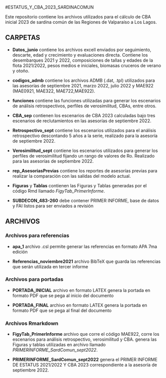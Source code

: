 #ESTATUS_Y_CBA_2023_SARDINACOMUN



Este repositorio contiene los archivos utilizados para el cálculo de CBA inicial 2023 de sardina común de las Regiones de Valparaíso a Los Lagos.


## CARPETAS

-  **Datos_junio** contiene los archivos excell enviados por seguimiento, descarte, edad y crecimiento y evaluaciones directa. Contiene los desembarques 2021 y 2022, composiciones de tallas y edades de la flota 2021/2022, pesos medios e iniciales, biomasas cruceros de verano y otoño.

-  **codigos_admb** contiene los archivos ADMB (.dat, .tpl) utilizados para las asesorías de septiembre 2021, marzo 2022, julio 2022 y MAE922 (MAE0921, MAE322, MAE722,MAE922).

- **funciones** contiene las funciones utilizadas para generar los escenarios de análisis retrospectivos, perfiles de verosimilitud, CBAs, entre otros.


- **CBA_sep** contienen los escenarios de CBA 2023 calculadas bajo tres escenarios de reclutamientos en las asesorías de septiembre 2022.

- **Retrospectivo_sept** contiene los escenarios utilizados para el análisis retrospectivo descontando 5 años a la serie, realizado para la asesoría de septiembre 2022.

- **Verosimilitud_sept** contiene los escenarios utilizados para generar los perfiles de verosimilitud fijando un rango de valores de Ro. Realizado para las asesorías de  septiembre 2022.

- **rep_AsesoriasPrevias** contiene los reportes de asesorías previas para realizar la comparación con las salidas del modelo actual.

- **Figuras** y **Tablas** contienen las Figuras y Tablas generadas por el código Rmd llamado *FigyTab_PrimerInforme*.

- **SUBDECON_483-260** debe contener PRIMER INFORME, base de datos y FAI listos para ser enviados a revisión


## ARCHIVOS

### Archivos para referencias

- **apa_1** archivo .csl permite generar las referencias en formato APA 7ma edición

- **Referencias_noviembre2021** archivo BibTeX que guarda las referencias que serán utilizada en tercer informe

### Archivos para portadas

- **PORTADA_INICIAL** archivo en formato LATEX genera la portada en formato PDF que se pega al inicio del documento 

- **PORTADA_FINAL** archivo en formato LATEX genera la portada en formato PDF que se pega al final del documento 

### Archivos Rmarkdown

- **FigyTab_PrimerInforme** archivo que corre el código  MAE922, corre los escenarios para análisis retrospectivo, verosimilitud y CBA. genera las Figuras y tablas utilizadas en archivo llamado *PRIMERINFORME_SardComun_sept2022*. 

- **PRIMERINFORME_SardComun_sept2022** genera el PRIMER INFORME DE ESTATUS 2021/2022 Y CBA 2023 correspondiente a la asesoría de septiembre 2022.




